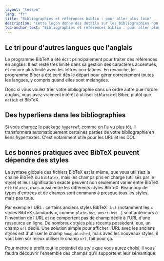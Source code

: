 ```yaml
---
layout: "lesson"
lang: "fr"
title: "Bibliographies et références biblio : pour aller plus loin"
description: "Cette leçon donne des détails sur les bibliographies non anglophones, sur la façon de transformer les références en hyperliens et illustre les différences entre les styles BibTeX."
toc-anchor-text: "Bibliographies et références biblio : pour aller plus loin"
---
```


## Le tri pour d'autres langues que l'anglais

Le programme BibTeX a été écrit principalement pour traiter des références en
anglais. Il est resté très limité dans sa gestion des caractères accentués, et
encore plus limité avec les lettres non-latines. En revanche, le programme Biber
a été écrit dès le départ pour gérer correctement toutes les langues, y compris
quand elles sont mélangées.

Donc si vous voulez trier votre bibliographie dans un ordre autre que l'ordre
anglais, vous avez vraiment intérêt à utiliser `biblatex` et Biber, plutôt que
`natbib` et BibTeX.


## Des hyperliens dans les bibliographies

Si vous chargez le package `hyperref`, [comme on l'a vu plus tôt](more-09), il
transformera automatiquement certaines parties de votre bibliographie en liens
hypertextes. C'est notamment utile pour les URL et les DOI.


## Les bonnes pratiques avec BibTeX peuvent dépendre des styles

La syntaxe globale des fichiers BibTeX est la même, que vous utilisiez la chaîne
BibTeX ou `biblatex`, mais les champs pris en charge (utilisés par le style) et
leur signification exacte peuvent non seulement varier entre BibTeX et `biblatex`,
mais aussi entre les différents styles BibTeX. Beaucoup de types d'entrées et de
champs sont communs à presque tous les styles, mais pas tous.

Par exemple l'URL : certains anciens styles BibTeX `.bst` (notamment les
« styles BibTeX standards », comme `plain.bst`, `unsrt.bst`&hellip;) sont
antérieurs à l'invention de l'URL et ne comportent pas de champ dédié à l'URL
d'une ressource en ligne. De nombreux styles plus récents possèdent, eux, un
champ `url` dédié. Une solution simple pour afficher l'URL avec les anciens
styles est d'utiliser le champ `howpublished`, mais avec les nouveaux styles,
il vaut bien sûr mieux utiliser le champ `url`, fait pour ça.

Pour mettre à profit tout le potentiel du style que vous aurez choisi, il vous
faudra découvrir l'ensemble des champs qu'il supporte et leur sémantique.
